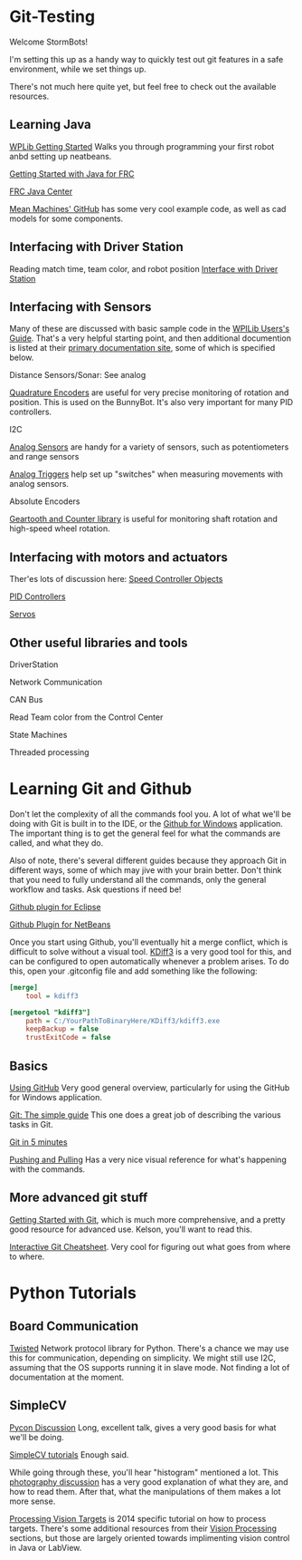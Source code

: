 Git-Testing
===========

Welcome StormBots!

I'm setting this up as a handy way to quickly test out git features in a safe environment, while we set things up. 

There's not much here quite yet, but feel free to check out the available resources. 


Learning Java
---
[WPLib Getting Started](http://wpilib.screenstepslive.com/s/3120/m/7885/l/79405-installing-the-java-development-tools) Walks you through programming your first robot anbd setting up neatbeans.

[Getting Started with Java for FRC](http://first.wpi.edu/Images/CMS/First/Getting_Started_with_Java_for_FRC.pdf)

[FRC Java Center](http://first.wpi.edu/FRC/frcjava.html)

[Mean Machines' GitHub](https://github.com/tmm2471) has some very cool example code, as well as cad models for some components.

Interfacing with Driver Station
------------------------
Reading match time, team color, and robot position [Interface with Driver Station](http://wpilib.screenstepslive.com/s/3120/m/7912/l/133045-driver-station-input-overview)

Interfacing with Sensors
------------------------
Many of these are discussed with basic sample code in the [WPILib Users's Guide](http://first.wpi.edu/Images/CMS/First/WPILibUsersGuide.pdf). That's a very helpful starting point, and then additional documention is listed at their [primary documentation site](http://wpilib.screenstepslive.com/s/3120/m/7912/l/85672-what-is-wpilib), some of which is specified below.

Distance Sensors/Sonar: See analog

[Quadrature Encoders](http://wpilib.screenstepslive.com/s/3120/m/7912/l/85770-measuring-rotation-of-a-wheel-or-other-shaft-using-encoders) are useful for very precise monitoring of rotation and position. This is used on the BunnyBot. It's also very important for many PID controllers.

I2C

[Analog Sensors](http://wpilib.screenstepslive.com/s/3120/m/7912/l/85775-analog-inputs) are handy for a variety of sensors, such as potentiometers and range sensors

[Analog Triggers](http://wpilib.screenstepslive.com/s/3120/m/7912/l/85776-analog-triggers) help set up "switches" when measuring movements with analog sensors. 

Absolute Encoders

[Geartooth and Counter library](http://wpilib.screenstepslive.com/s/3120/m/7912/l/85635-using-counters) is useful for monitoring shaft rotation and high-speed wheel rotation. 


Interfacing with motors and actuators
-------------------------------------
Ther'es lots of discussion here: [Speed Controller Objects](http://wpilib.screenstepslive.com/s/3120/m/7912/c/38335)

[PID Controllers](http://wpilib.screenstepslive.com/s/3120/m/7912/l/79828-operating-the-robot-with-feedback-from-sensors-pid-control)

[Servos](http://wpilib.screenstepslive.com/s/3120/m/7912/l/132341-repeatable-low-power-movement-controlling-servos-with-wpilib)


Other useful libraries and tools
--------------------------------
DriverStation

Network Communication

CAN Bus

Read Team color from the Control Center

State Machines

Threaded processing


Learning Git and Github
=======================

Don't let the complexity of all the commands fool you. A lot of what we'll be doing with Git is built in to the IDE, or the [Github for Windows](http://windows.github.com/) application. The important thing is to get the general feel for what the commands are called, and what they do.

Also of note, there's several different guides because they approach Git in different ways, some of which may jive with your brain better. Don't think that you need to fully understand all the commands, only the general workflow and tasks. Ask questions if need be!

[Github plugin for Eclipse](http://eclipse.github.com/)

[Github Plugin for NetBeans](https://netbeans.org/kb/73/ide/git.html)

Once you start using Github, you'll eventually hit a merge conflict, which is difficult to solve without a visual tool. [KDiff3](http://sourceforge.net/projects/kdiff3/files/kdiff3/0.9.97/) is a very good tool for this, and can be configured to open automatically whenever a problem arises. To do this, open your .gitconfig file and add something like the following:
```INI
[merge]
    tool = kdiff3

[mergetool "kdiff3"]
    path = C:/YourPathToBinaryHere/KDiff3/kdiff3.exe
    keepBackup = false
    trustExitCode = false
```


Basics
------
[Using GitHub](https://learn.sparkfun.com/tutorials/using-github/) Very good general overview, particularly for using the GitHub for Windows application. 

[Git: The simple guide](http://rogerdudler.github.io/git-guide/) This one does a great job of describing the various tasks in Git.

[Git in 5 minutes](http://classic.scottr.org/presentations/git-in-5-minutes/)

[Pushing and Pulling](http://gitready.com/beginner/2009/01/21/pushing-and-pulling.html) Has a very nice visual reference for what's happening with the commands.


More advanced git stuff
-----------------------

[Getting Started with Git](http://git-scm.com/book/en/Getting-Started), which is much more comprehensive, and a pretty good resource for advanced use. Kelson, you'll want to read this.

[Interactive Git Cheatsheet](http://ndpsoftware.com/git-cheatsheet.html). Very cool for figuring out what goes from where to where. 


Python Tutorials
=============================

Board Communication
----------------

[Twisted](https://twistedmatrix.com/trac/) Network protocol library for Python. There's a chance we may use this for communication, depending on simplicity.
We might still use I2C, assuming that the OS supports running it in slave mode. Not finding a lot of documentation at the moment. 

SimpleCV
--------
[Pycon Discussion](http://simplecv.org/news/2013/03/simplecv-talk-pycon) Long, excellent talk, gives a very good basis for what we'll be doing.

[SimpleCV tutorials](http://tutorial.simplecv.org/en/latest/) Enough said. 

While going through these, you'll hear "histogram" mentioned a lot. This [photography discussion](http://www.luminous-landscape.com/tutorials/understanding-series/understanding-histograms.shtml) has a very good explanation of what they are, and how to read them. After that, what the manipulations of them makes a lot more sense.

[Processing Vision Targets](http://wpilib.screenstepslive.com/s/3120/m/8731) is 2014 specific tutorial on how to process targets. There's some additional resources from their [Vision Processing](http://wpilib.screenstepslive.com/s/3120/m/8731) sections, but those are largely oriented towards implimenting vision control in Java or LabView.

